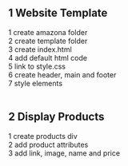 ## 1 Website Template<br>
 1 create amazona folder<br>
 2 create template folder<br>
 3 create index.html<br>
 4 add default html code<br>
 5 link to style.css<br>
 6 create header, main and footer<br>
 7 style elements<br><br>


## 2 Display Products<br>
  1 create products div<br>
  2 add product attributes<br>
  3 add link, image, name and price<br>
